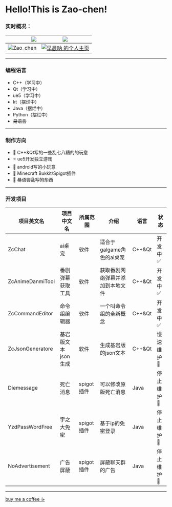 # Hello!This is Zao-chen!

### 实时概况：



| <img align="right" src="https://github-readme-stats.vercel.app/api?username=Zao-chen&show_icons=true&icon_color=CE1D2D&text_color=718096&bg_color=ffffff&hide_title=true" /> | <img src="https://github-readme-stats.vercel.app/api/top-langs/?username=Zao-chen&layout=compact"> |
| :----: | :----: |
| ![Zao_chen](https://count.getloli.com/get/@Zao_chen) | <a href="http://bgm.tv/user/660952"><img src="http://bgm.tv/chart/img/660952" border="0" alt="早晨呐 的个人主页" /></a> |


---
### 编程语言
- C++（学习中）
- Qt（学习中）
- ue5（学习中）
- kt（摆烂中）
- Java（摆烂中）
- Python（摆烂中）
- ~~易语言~~

---
### 制作方向
- :ram: C++&Qt写的一些乱七八糟的的玩意
- :star: ue5开发独立游戏
- 🍮 android写的小玩意
- 🔌 Minecraft Bukkit/Spigot插件
- :meat_on_bone: ~~易语言乱写的东西~~

---
### 开发项目
|项目英文名|项目中文名|所属范围|介绍|语言|状态|
|---|---|---|---|---|---|
|ZcChat|ai桌宠|软件|适合于galgame角色的ai桌宠|C++&Qt|开发中 :white_check_mark:
|ZcAnimeDanmiTool|番剧弹幕获取工具|软件|获取番剧网络弹幕并添加到本地文件|C++&Qt|开发中 :white_check_mark:
|ZcCommandEditor|命令组编辑器|软件|一个叫命令组的全新概念|C++&Qt|开发中 :white_check_mark:
|ZcJsonGeneratore|基岩版文本json生成|软件|生成基岩版的json文本|C++&Qt|慢速维护 :arrow_up_small:
|Diemessage|死亡消息|spigot插件|可以修改原版死亡消息|Java|停止维护 :red_circle:
|YzdPassWordFree|宇之大免密|spigot插件|基于ip的免密登录|Java|停止维护 :red_circle:
|NoAdvertisement|广告屏蔽|spigot插件|屏蔽聊天群的广告|Java|停止维护 :red_circle:

---
[buy me a coffee :coffee: ](https://afdian.com/a/Zao_chen)
